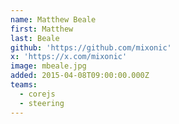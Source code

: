 ```yaml
---
name: Matthew Beale
first: Matthew
last: Beale
github: 'https://github.com/mixonic'
x: 'https://x.com/mixonic'
image: mbeale.jpg
added: 2015-04-08T09:00:00.000Z
teams:
  - corejs
  - steering
---
```

